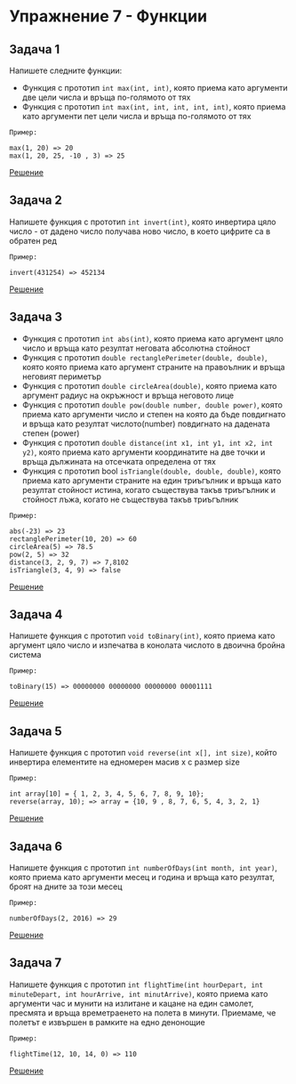 # Упражнение 7 - Функции

## Задача 1

Напишете следните функции:

* Функция с прототип `int max(int, int)`, която приема като аргументи две цели числа и връща по-голямото от тях
* Функция с прототип `int max(int, int, int, int, int)`, която приема като аргументи пет цели числа и връща по-голямото от тях

`Пример:`

    max(1, 20) => 20
    max(1, 20, 25, -10 , 3) => 25

[Решение](Task1.cpp)

## Задача 2

Напишете функция с прототип `int invert(int)`, която инвертира цяло число - от дадено число получава ново число, в което цифрите са в обратен ред

`Пример:`

    invert(431254) => 452134

[Решение](Task2.cpp)

## Задача 3

* Функция с прототип `int abs(int)`, която приема като аргумент цяло число и връща като резултат неговата абсолютна стойност
* Функция с прототип `double rectanglePerimeter(double, double)`, която която приема 
като аргумент страните на правоълник и връща неговият периметър
* Функция с прототип `double circleArea(double)`, която приема като аргумент радиус на окръжност и връща неговото лице
* Функция с прототип `double pow(double number, double power)`, която приема
като аргументи число и степен на която да бъде повдигнато и връща като
резултат числото(number) повдигнато на дадената степен (power)
* Функция с прототип `double distance(int x1, int y1, int x2, int y2)`, която приема
като аргументи координатите на две точки и връща дължината на отсечката определена от тях
* Функция с прототип bool `isTriangle(double, double, double)`, която приема като аргументи
страните на един триъгълник и връща като резултат стойност истина, когато съществува такъв
триъгълник и стойност лъжа, когато не съществува такъв триъгълник

`Пример:`
    
    abs(-23) => 23
    rectanglePerimeter(10, 20) => 60
    circleArea(5) => 78.5
    pow(2, 5) => 32
    distance(3, 2, 9, 7) => 7,8102
    isTriangle(3, 4, 9) => false

[Решение](Task3.cpp)

## Задача 4

Напишете функция с прототип `void toBinary(int)`, която приема като аргумент цяло число
и изпечатва в конолата числото в двоична бройна система

`Пример:`

    toBinary(15) => 00000000 00000000 00000000 00001111

[Решение](Task4.cpp)

## Задача 5
Напишете функция с прототип `void reverse(int x[], int size)`, който инвертира елементите
на едномерен масив x с размер size

`Пример:`

    int array[10] = { 1, 2, 3, 4, 5, 6, 7, 8, 9, 10};
    reverse(array, 10); => array = {10, 9 , 8, 7, 6, 5, 4, 3, 2, 1}
    
[Решение](Task5.cpp)

## Задача 6

Напишете функция с прототип `int numberOfDays(int month, int year)`, която приема като аргументи
месец и година и връща като резултат, броят на дните за този месец

`Пример:`

    numberOfDays(2, 2016) => 29
    
[Решение](Task6.cpp)

## Задача 7
Напишете функция с прототип 
`int flightTime(int hourDepart, int minuteDepart, int hourArrive, int minutArrive)`, която приема като
аргументи час и мунити на излитане и кацане на един самолет, пресмята и връща времетраенето на полета
в минути. Приемаме, че полетът е извършен в рамките на едно денонощие

`Пример:`
   
    flightTime(12, 10, 14, 0) => 110

[Решение](Task7.cpp)

